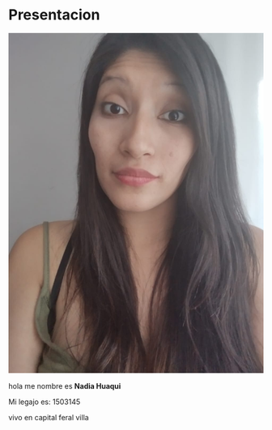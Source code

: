 # Presentacion


![](foto.jpeg)

hola me nombre es **Nadia Huaqui**

Mi legajo es: 1503145

vivo en capital feral villa 



